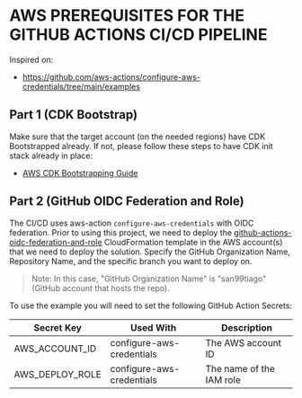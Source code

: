 # AWS PREREQUISITES FOR THE GITHUB ACTIONS CI/CD PIPELINE

Inspired on:

- https://github.com/aws-actions/configure-aws-credentials/tree/main/examples

## Part 1 (CDK Bootstrap)

Make sure that the target account (on the needed regions) have CDK Bootstrapped already. If not, please follow these steps to have CDK init stack already in place:

- [AWS CDK Bootstrapping Guide](https://docs.aws.amazon.com/cdk/v2/guide/bootstrapping.html)

## Part 2 (GitHub OIDC Federation and Role)

The CI/CD uses aws-action `configure-aws-credentials` with OIDC federation. Prior to using this project, we need to deploy the [github-actions-oidc-federation-and-role](github-actions-oidc-federation-and-role.yml) CloudFormation template in the AWS account(s) that we need to deploy the solution. Specify the GitHub Organization Name, Repository Name, and the specific branch you want to deploy on.

> Note: In this case, "GitHub Organization Name" is "san99tiago" (GitHub account that hosts the repo).

To use the example you will need to set the following GitHub Action Secrets:

| Secret Key      | Used With                 | Description              |
| --------------- | ------------------------- | ------------------------ |
| AWS_ACCOUNT_ID  | configure-aws-credentials | The AWS account ID       |
| AWS_DEPLOY_ROLE | configure-aws-credentials | The name of the IAM role |
